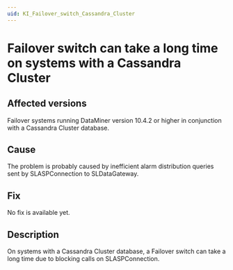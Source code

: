 ```yaml
---
uid: KI_Failover_switch_Cassandra_Cluster
---
```


# Failover switch can take a long time on systems with a Cassandra Cluster

## Affected versions

Failover systems running DataMiner version 10.4.2 or higher in conjunction with a Cassandra Cluster database.

## Cause

The problem is probably caused by inefficient alarm distribution queries sent by SLASPConnection to SLDataGateway.

## Fix

No fix is available yet.

## Description

On systems with a Cassandra Cluster database, a Failover switch can take a long time due to blocking calls on SLASPConnection.
